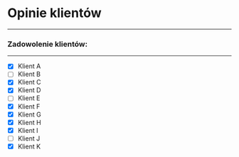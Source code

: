 # Opinie klientów

---

### Zadowolenie klientów:

---

- [x] Klient A
- [ ] Klient B
- [x] Klient C
- [x] Klient D
- [ ] Klient E
- [x] Klient F
- [x] Klient G
- [x] Klient H
- [x] Klient I
- [ ] Klient J
- [x] Klient K